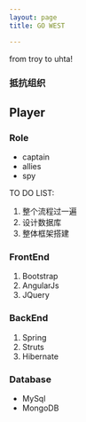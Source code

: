 ```yaml
---
layout: page
title: GO WEST

---
```



from troy to uhta!

### 抵抗组织

## Player

### Role

- captain
- allies
- spy

TO DO LIST:

1. 整个流程过一遍
2. 设计数据库
3. 整体框架搭建

### FrontEnd

1. Bootstrap
2. AngularJs
3. JQuery

### BackEnd

1. Spring
2. Struts
3. Hibernate

### Database

- MySql
- MongoDB
